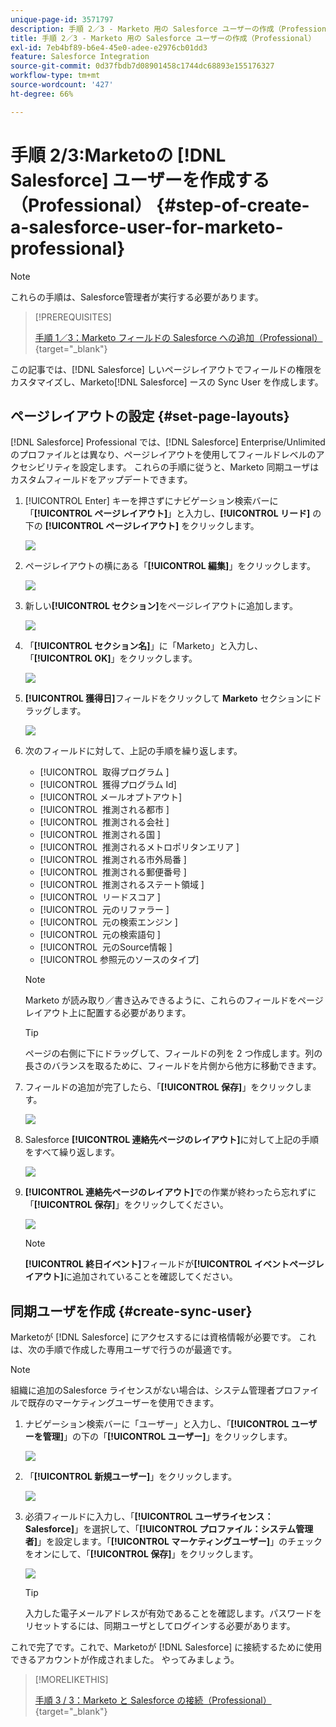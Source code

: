 ```yaml
---
unique-page-id: 3571797
description: 手順 2／3 - Marketo 用の Salesforce ユーザーの作成（Professional）- Marketo ドキュメント - 製品ドキュメント
title: 手順 2／3 - Marketo 用の Salesforce ユーザーの作成（Professional）
exl-id: 7eb4bf89-b6e4-45e0-adee-e2976cb01dd3
feature: Salesforce Integration
source-git-commit: 0d37fbdb7d08901458c1744dc68893e155176327
workflow-type: tm+mt
source-wordcount: '427'
ht-degree: 66%

---
```


# 手順 2/3:Marketoの [!DNL Salesforce] ユーザーを作成する（Professional） {#step-of-create-a-salesforce-user-for-marketo-professional}

>[!NOTE]
>
>これらの手順は、Salesforce管理者が実行する必要があります。

>[!PREREQUISITES]
>
>[手順 1／3：Marketo フィールドの Salesforce への追加（Professional）](/help/marketo/product-docs/crm-sync/salesforce-sync/setup/professional-edition/step-1-of-3-add-marketo-fields-to-salesforce-professional.md){target="_blank"}

この記事では、[!DNL Salesforce] しいページレイアウトでフィールドの権限をカスタマイズし、Marketo[!DNL Salesforce] ースの Sync User を作成します。

## ページレイアウトの設定 {#set-page-layouts}

[!DNL Salesforce] Professional では、[!DNL Salesforce] Enterprise/Unlimited のプロファイルとは異なり、ページレイアウトを使用してフィールドレベルのアクセシビリティを設定します。 これらの手順に従うと、Marketo 同期ユーザはカスタムフィールドをアップデートできます。

1. [!UICONTROL Enter] キーを押さずにナビゲーション検索バーに「**[!UICONTROL ページレイアウト]**」と入力し、**[!UICONTROL リード]** の下の **[!UICONTROL ページレイアウト]** をクリックします。

   ![](assets/image2016-2-26-12-3a58-3a32.png)

1. ページレイアウトの横にある「**[!UICONTROL 編集]**」をクリックします。

   ![](assets/image2016-2-26-13-3a2-3a46.png)

1. 新しい&#x200B;**[!UICONTROL セクション]**&#x200B;をページレイアウトに追加します。

   ![](assets/image2014-12-9-12-3a56-3a40.png)

1. 「**[!UICONTROL セクション名]**」に「Marketo」と入力し、「**[!UICONTROL OK]**」をクリックします。

   ![](assets/image2014-12-9-12-3a56-3a52.png)

1. **[!UICONTROL 獲得日]**&#x200B;フィールドをクリックして **Marketo** セクションにドラッグします。

   ![](assets/image2014-12-9-12-3a57-3a0.png)

1. 次のフィールドに対して、上記の手順を繰り返します。

   * [!UICONTROL &#x200B; 取得プログラム &#x200B;]
   * [!UICONTROL &#x200B; 獲得プログラム Id]
   * [!UICONTROL メールオプトアウト]
   * [!UICONTROL &#x200B; 推測される都市 &#x200B;]
   * [!UICONTROL &#x200B; 推測される会社 &#x200B;]
   * [!UICONTROL &#x200B; 推測される国 &#x200B;]
   * [!UICONTROL &#x200B; 推測されるメトロポリタンエリア &#x200B;]
   * [!UICONTROL &#x200B; 推測される市外局番 &#x200B;]
   * [!UICONTROL &#x200B; 推測される郵便番号 &#x200B;]
   * [!UICONTROL &#x200B; 推測されるステート領域 &#x200B;]
   * [!UICONTROL &#x200B; リードスコア &#x200B;]
   * [!UICONTROL &#x200B; 元のリファラー &#x200B;]
   * [!UICONTROL &#x200B; 元の検索エンジン &#x200B;]
   * [!UICONTROL &#x200B; 元の検索語句 &#x200B;]
   * [!UICONTROL &#x200B; 元のSource情報 &#x200B;]
   * [!UICONTROL 参照元のソースのタイプ]

   >[!NOTE]
   >
   >Marketo が読み取り／書き込みできるように、これらのフィールドをページレイアウト上に配置する必要があります。

   >[!TIP]
   >
   >ページの右側に下にドラッグして、フィールドの列を 2 つ作成します。列の長さのバランスを取るために、フィールドを片側から他方に移動できます。

1. フィールドの追加が完了したら、「**[!UICONTROL 保存]**」をクリックします。

   ![](assets/image2014-12-9-12-3a57-3a10.png)

1. Salesforce **[!UICONTROL 連絡先ページのレイアウト]**&#x200B;に対して上記の手順をすべて繰り返します。

   ![](assets/image2016-2-26-13-3a10-3a1.png)

1. **[!UICONTROL 連絡先ページのレイアウト]**&#x200B;での作業が終わったら忘れずに「**[!UICONTROL 保存]**」をクリックしてください。

   ![](assets/image2014-12-9-12-3a57-3a30.png)

   >[!NOTE]
   >
   >**[!UICONTROL 終日イベント]**&#x200B;フィールドが&#x200B;**[!UICONTROL イベントページレイアウト]**&#x200B;に追加されていることを確認してください。

## 同期ユーザを作成 {#create-sync-user}

Marketoが [!DNL Salesforce] にアクセスするには資格情報が必要です。 これは、次の手順で作成した専用ユーザで行うのが最適です。

>[!NOTE]
>
>組織に追加のSalesforce ライセンスがない場合は、システム管理者プロファイルで既存のマーケティングユーザーを使用できます。

1. ナビゲーション検索バーに「ユーザー」と入力し、「**[!UICONTROL ユーザーを管理]**」の下の「**[!UICONTROL ユーザー]**」をクリックします。

   ![](assets/image2014-12-9-12-3a57-3a42.png)

1. 「**[!UICONTROL 新規ユーザー]**」をクリックします。

   ![](assets/image2014-12-9-12-3a58-3a1.png)

1. 必須フィールドに入力し、「**[!UICONTROL ユーザライセンス：Salesforce]**」を選択して、「**[!UICONTROL プロファイル：システム管理者]**」を設定します。「**[!UICONTROL マーケティングユーザー]**」のチェックをオンにして、「**[!UICONTROL 保存]**」をクリックします。

   ![](assets/image2014-12-9-12-3a58-3a11.png)

   >[!TIP]
   >
   >入力した電子メールアドレスが有効であることを確認します。パスワードをリセットするには、同期ユーザとしてログインする必要があります。

これで完了です。これで、Marketoが [!DNL Salesforce] に接続するために使用できるアカウントが作成されました。 やってみましょう。

>[!MORELIKETHIS]
>
>[手順 3 / 3：Marketo と Salesforce の接続（Professional）](/help/marketo/product-docs/crm-sync/salesforce-sync/setup/professional-edition/step-3-of-3-connect-marketo-and-salesforce-professional.md){target="_blank"}
